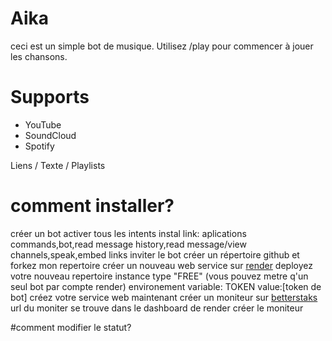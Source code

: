 # Aika
ceci est un simple bot de musique.
Utilisez /play pour commencer à jouer les chansons.
# Supports
- YouTube
- SoundCloud
- Spotify

Liens / Texte / Playlists

# comment installer?
créer un bot
activer tous les intents
instal link: aplications commands,bot,read message history,read message/view channels,speak,embed links
inviter le bot
créer un répertoire github et forkez mon repertoire
créer un nouveau web service sur [render](https://render.com/)  deployez votre nouveau repertoire 
instance type "FREE" (vous pouvez metre q'un seul bot par compte render)
environement variable: TOKEN  value:[token de bot]
créez votre service web
maintenant créer un moniteur sur [betterstaks](https://uptime.betterstack.com/) 
url du moniter se trouve dans le dashboard de render
créer le moniteur

#comment modifier le statut?
